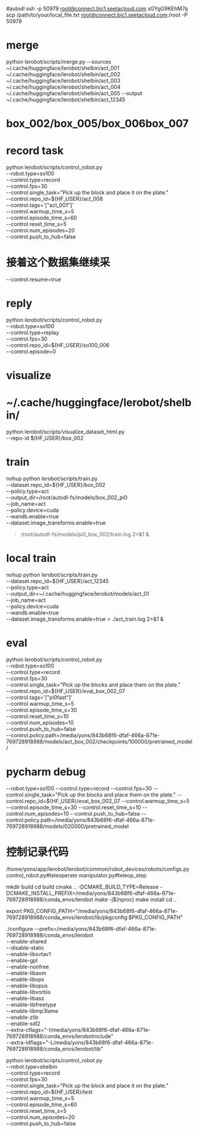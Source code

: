 

#autodl
ssh -p 50979 root@connect.bjc1.seetacloud.com
sGYgG9KEhM7q
scp /path/to/your/local_file.txt root@connect.bjc1.seetacloud.com:/root -P 50979


# merge
python lerobot/scripts/merge.py --sources ~/.cache/huggingface/lerobot/shelbin/act_001 ~/.cache/huggingface/lerobot/shelbin/act_002 ~/.cache/huggingface/lerobot/shelbin/act_003 ~/.cache/huggingface/lerobot/shelbin/act_004 ~/.cache/huggingface/lerobot/shelbin/act_005  --output ~/.cache/huggingface/lerobot/shelbin/act_12345

# box_002/box_005/box_006box_007

# record task
python lerobot/scripts/control_robot.py \
  --robot.type=so100 \
  --control.type=record \
  --control.fps=30 \
  --control.single_task="Pick up the block and place it on the plate." \
  --control.repo_id=${HF_USER}/act_008 \
  --control.tags='["act_001"]' \
  --control.warmup_time_s=5 \
  --control.episode_time_s=60 \
  --control.reset_time_s=5 \
  --control.num_episodes=20 \
  --control.push_to_hub=false 

# 接着这个数据集继续采
  --control.resume=true



# reply
python lerobot/scripts/control_robot.py \
--robot.type=so100 \
--control.type=replay \
--control.fps=30 \
--control.repo_id=${HF_USER}/so100_006 \
--control.episode=0



# visualize
# ~/.cache/huggingface/lerobot/shelbin/
python lerobot/scripts/visualize_dataset_html.py \
  --repo-id ${HF_USER}/box_002


# train
nohup python lerobot/scripts/train.py \
  --dataset.repo_id=${HF_USER}/box_002 \
  --policy.type=act \
  --output_dir=/root/autodl-fs/models/box_002_pi0 \
  --job_name=act \
  --policy.device=cuda \
  --wandb.enable=true \
  --dataset.image_transforms.enable=true
  > /root/autodl-fs/models/pi0_box_002/train.log 2>&1 &
  

# local train 
nohup python lerobot/scripts/train.py \
--dataset.repo_id=${HF_USER}/act_12345 \
--policy.type=act \
--output_dir=~/.cache/huggingface/lerobot/models/act_01 \
--job_name=act \
--policy.device=cuda \
--wandb.enable=true \
--dataset.image_transforms.enable=true > ./act_train.log 2>&1 &



# eval
python lerobot/scripts/control_robot.py \
  --robot.type=so100 \
  --control.type=record \
  --control.fps=30 \
  --control.single_task="Pick up the blocks and place them on the plate." \
  --control.repo_id=${HF_USER}/eval_box_002_07 \
  --control.tags='["pi0fast"]' \
  --control.warmup_time_s=5 \
  --control.episode_time_s=30 \
  --control.reset_time_s=10 \
  --control.num_episodes=10 \
  --control.push_to_hub=false \
  --control.policy.path=/media/yons/843b68f6-dfaf-466a-871e-769728918988/models/act_box_002/checkpoints/100000/pretrained_model/



# pycharm debug
  --robot.type=so100 
  --control.type=record 
  --control.fps=30 
  --control.single_task="Pick up the blocks and place them on the plate." 
  --control.repo_id=${HF_USER}/eval_box_002_07
  --control.warmup_time_s=5 
  --control.episode_time_s=30 
  --control.reset_time_s=10 
  --control.num_episodes=10 
  --control.push_to_hub=false 
  --control.policy.path=/media/yons/843b68f6-dfaf-466a-871e-769728918988/models/020000/pretrained_model





# 控制记录代码
/home/yons/app/lerobot/lerobot/common/robot_devices/robots/configs.py
control_robot.py#teleoperate
manipulator.py#teleop_step
  




    























mkdir build
cd build
cmake .. -DCMAKE_BUILD_TYPE=Release -DCMAKE_INSTALL_PREFIX=/media/yons/843b68f6-dfaf-466a-871e-769728918988/conda_envs/lerobot
make -j$(nproc)
make install
cd ..


export PKG_CONFIG_PATH="/media/yons/843b68f6-dfaf-466a-871e-769728918988/conda_envs/lerobot/lib/pkgconfig:$PKG_CONFIG_PATH"

./configure --prefix=/media/yons/843b68f6-dfaf-466a-871e-769728918988/conda_envs/lerobot \
            --enable-shared \
            --disable-static \
            --enable-libsvtav1 \
            --enable-gpl \
            --enable-nonfree \
            --enable-libaom \
            --enable-libvpx \
            --enable-libopus \
            --enable-libvorbis \
            --enable-libass \
            --enable-libfreetype \
            --enable-libmp3lame \
            --enable-zlib \
            --enable-sdl2 \
            --extra-cflags="-I/media/yons/843b68f6-dfaf-466a-871e-769728918988/conda_envs/lerobotinclude" \
            --extra-ldflags="-L/media/yons/843b68f6-dfaf-466a-871e-769728918988/conda_envs/lerobot/lib"


python lerobot/scripts/control_robot.py \
  --robot.type=shelbin \
  --control.type=record \
  --control.fps=30 \
  --control.single_task="Pick up the block and place it on the plate." \
  --control.repo_id=${HF_USER}/test \
  --control.warmup_time_s=5 \
  --control.episode_time_s=60 \
  --control.reset_time_s=5 \
  --control.num_episodes=20 \
  --control.push_to_hub=false 
